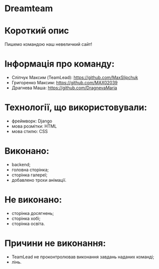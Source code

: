 # Dreamteam

# Короткий опис
Пишемо командою наш невеличкий сайт!

# Інформація про команду:
- Сліпчук Максим (TeamLead): https://github.com/MaxSlipchuk
- Григоренко Максим: https://github.com/MAX02039
- Драгнева Маша: https://github.com/DragnevaMaria

# Технології, що використовували:
- фреймворк: Django
- мова розмітки: HTML
- мова стилю: CSS

# Виконано:
- backend;
- головна сторінка;
- сторінка галереї;
- добавлено трохи анімації.

# Не виконано:
- сторінка досягнень;
- сторінка хобі;
- сторінка освіта.

# Причини не виконання:
- TeamLead не проконтролював виконання завдань наданих команді;
- лінь.
